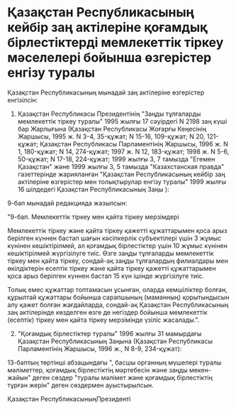 # Қазақстан Республикасының кейбір заң актілеріне қоғамдық бірлестіктерді мемлекеттік тіркеу мәселелері бойынша өзгерістер енгізу туралы

Қазақстан Республикасының мынадай заң актілеріне өзгерістер енгізілсін:

1. Қазақстан Республикасы Президентінің "Заңды тұлғаларды мемлекеттік тіркеу туралы" 1995 жылғы 17 сәуірдегі N 2198 заң күші бар Жарлығына (Қазақстан Республикасы Жоғарғы Кеңесінің Жаршысы, 1995 ж. N 3-4, 35-құжат; N 15-16, 109-құжат; N 20, 121-құжат; Қазақстан Республикасы Парламентінің Жаршысы, 1996 ж. N 1, 180-құжат; N 14, 274-құжат; 1997 ж. N 12, 183-құжат; 1998 ж. N 5-6, 50-құжат; N 17-18, 224-құжат; 1999 жылғы 3, 7 тамызда "Егемен Қазақстан" және 1999 жылғы 3, 5 тамызда "Казахстанская правда" газеттерінде жарияланған "Қазақстан Республикасының кейбір заң актілеріне өзгерістер мен толықтырулар енгізу туралы" 1999 жылғы 16 шілдедегі Қазақстан Республикасының Заңы ):

9-бап мынадай редакцияда жазылсын:

"9-бап. Мемлекеттік тіркеу мен қайта тіркеу мерзімдері

Мемлекеттік тіркеу және қайта тіркеу қажетті құжаттарымен қоса арыз берілген күннен бастап шағын кәсіпкерлік субъектілері үшін 3 жұмыс күнінен кешіктірілмей, ал қоғамдық бірлестіктер үшін 10 жұмыс күнінен кешіктірілмей жүргізілуге тиіс. Өзге заңды тұлғаларды мемлекеттік тіркеу мен қайта тіркеу, сондай-ақ заңды тұлғалардың филиалдары мен өкілдіктерін есептік тіркеу және қайта тіркеу қажетті құжаттарымен қоса арыз берілген күннен бастап 15 күн ішінде жүргізілуге тиіс.

Толық емес құжаттар топтамасын ұсынған, оларда кемшіліктер болған, құрылтай құжаттары бойынша сарапшының (маманның) қорытындысын алу қажет болған жағдайларда, сондай-ақ Қазақстан Республикасының заң актілерінде көзделген өзге де негіздер бойынша мемлекеттік (есептік) тіркеу мен қайта тіркеу мерзімінде үзіліс жасалады.".

2. "Қоғамдық бірлестіктер туралы" 1996 жылғы 31 мамырдағы Қазақстан Республикасының Заңына (Қазақстан Республикасы Парламентінің Жаршысы, 1996 ж., N 8-9, 234-құжат):

13-баптың төртінші абзацындағы ", басшы органның мүшелері туралы мәліметтер, қоғамдық бірлестіктің мәртебесін және заңды мекен-жайын" деген сөздер "туралы мәлімет және қоғамдық бірлестіктің тұрған жерін" деген сөздермен ауыстырылсын.

Қазақстан РеспубликасыныңПрезиденті

